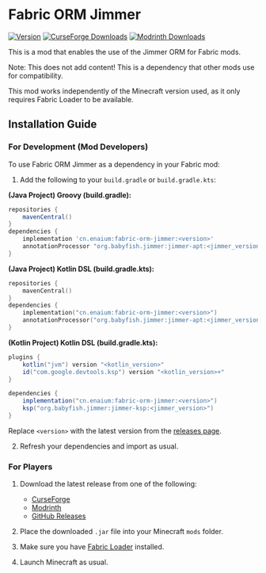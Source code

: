 # Fabric ORM Jimmer

[![Version](https://img.shields.io/github/v/tag/Enaium/fabric-mod-jimmer?label=version&style=flat-square&logo=github)](https://github.com/Enaium/fabric-mod-jimmer/releases)
[![CurseForge Downloads](https://img.shields.io/curseforge/dt/1295848?style=flat-square&logo=curseforge)](https://www.curseforge.com/minecraft/mc-mods/fabric-orm-jimmer)
[![Modrinth Downloads](https://img.shields.io/modrinth/dt/ZyOeUjNc?style=flat-square&logo=modrinth)](https://modrinth.com/mod/fabric-mod-jimmer)

This is a mod that enables the use of the Jimmer ORM for Fabric mods.

Note: This does not add content! This is a dependency that other mods use for compatibility.

This mod works independently of the Minecraft version used, as it only requires Fabric Loader to be available.

## Installation Guide

### For Development (Mod Developers)

To use Fabric ORM Jimmer as a dependency in your Fabric mod:

1. Add the following to your `build.gradle` or `build.gradle.kts`:

**(Java Project) Groovy (build.gradle):**

```groovy
repositories {
    mavenCentral()
}
dependencies {
    implementation 'cn.enaium:fabric-orm-jimmer:<version>'
    annotationProcessor "org.babyfish.jimmer:jimmer-apt:<jimmer_version>"
}
```

**(Java Project) Kotlin DSL (build.gradle.kts):**

```kotlin
repositories {
    mavenCentral()
}
dependencies {
    implementation("cn.enaium:fabric-orm-jimmer:<version>")
    annotationProcessor("org.babyfish.jimmer:jimmer-apt:<jimmer_version>")
}
```

**(Kotlin Project) Kotlin DSL (build.gradle.kts):**

```groovy
plugins {
    kotlin("jvm") version "<kotlin_version>"
    id("com.google.devtools.ksp") version "<kotlin_version>+"
}

dependencies {
    implementation("cn.enaium:fabric-orm-jimmer:<version>")
    ksp("org.babyfish.jimmer:jimmer-ksp:<jimmer_version>")
}
```

Replace `<version>` with the latest version from the [releases page](https://github.com/Enaium/fabric-mod-jimmer/releases).

2. Refresh your dependencies and import as usual.

### For Players

1. Download the latest release from one of the following:
    - [CurseForge](https://www.curseforge.com/minecraft/mc-mods/fabric-orm-jimmer)
    - [Modrinth](https://modrinth.com/mod/fabric-orm-jimmer)
    - [GitHub Releases](https://github.com/Enaium/fabric-mod-jimmer/releases)

2. Place the downloaded `.jar` file into your Minecraft `mods` folder.

3. Make sure you have [Fabric Loader](https://fabricmc.net/use/) installed.

4. Launch Minecraft as usual.